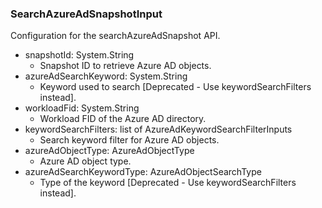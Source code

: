 ### SearchAzureAdSnapshotInput
Configuration for the searchAzureAdSnapshot API.

- snapshotId: System.String
  - Snapshot ID to retrieve Azure AD objects.
- azureAdSearchKeyword: System.String
  - Keyword used to search [Deprecated - Use keywordSearchFilters instead].
- workloadFid: System.String
  - Workload FID of the Azure AD directory.
- keywordSearchFilters: list of AzureAdKeywordSearchFilterInputs
  - Search keyword filter for Azure AD objects.
- azureAdObjectType: AzureAdObjectType
  - Azure AD object type.
- azureAdSearchKeywordType: AzureAdObjectSearchType
  - Type of the keyword [Deprecated - Use keywordSearchFilters instead].
